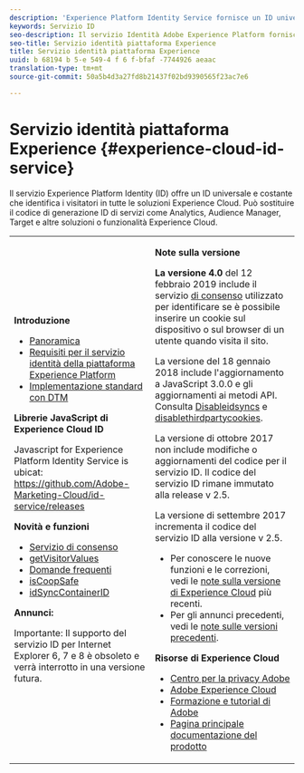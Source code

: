 ```yaml
---
description: 'Experience Platform Identity Service fornisce un ID universale e costante che identifica i visitatori in tutte le soluzioni Experience Cloud. '
keywords: Servizio ID
seo-description: Il servizio Identità Adobe Experience Platform fornisce un ID universale e costante che identifica i visitatori in tutte le soluzioni Experience Cloud. Può sostituire il codice di generazione ID di servizi come Analytics, Audience Manager, Target e altre soluzioni o funzionalità Experience Cloud.
seo-title: Servizio identità piattaforma Experience
title: Servizio identità piattaforma Experience
uuid: b 68194 b 5-e 549-4 f 6 f-bfaf -7744926 aeaac
translation-type: tm+mt
source-git-commit: 50a5b4d3a27fd8b21437f02bd9390565f23ac7e6

---
```



# Servizio identità piattaforma Experience {#experience-cloud-id-service}

Il servizio Experience Platform Identity (ID) offre un ID universale e costante che identifica i visitatori in tutte le soluzioni Experience Cloud. Può sostituire il codice di generazione ID di servizi come Analytics, Audience Manager, Target e altre soluzioni o funzionalità Experience Cloud.

<table id="table_5E612F746A704FE095B809A013EE977F" class="simpletable"> 
 <tbody> 
  <tr> 
   <td colname="col1"> <p> <b>Introduzione</b> </p> <p> 
     <ul id="ul_D5EC6A54A03F4AB595B588116A7C1296"> 
      <li id="li_845F6DE25A1241439BCDCBC00459D7EB"> <a href="introduction/overview.md" format="dita" scope="local"> Panoramica </a> </li> 
      <li id="li_47F399E1D4AF4F08BD647DF01A423BA7"> <a href="reference/requirements.md" format="dita" scope="local"> Requisiti per il servizio identità della piattaforma Experience Platform </a> </li> 
      <li id="li_CBEEE79B45644F28A52B58DDF23DAD4F"> <a href="implementation-guides/standard.md#concept-89cd0199a9634fc48644f2d61e3d2445" format="dita" scope="local"> Implementazione standard con DTM </a> </li> 
     </ul> </p> <p><b>Librerie JavaScript di Experience Cloud ID</b> </p> <p>Javascript for Experience Platform Identity Service is ubicat: <a href="https://github.com/Adobe-Marketing-Cloud/id-service/releases" format="https" scope="external"> https://github.com/Adobe-Marketing-Cloud/id-service/releases</a> </p> <p> <b>Novità e funzioni</b> </p> <p> 
     <ul id="ul_B0A25B6827734D55BB1E20D12334AC21"> 
      <li id="li_A66924F4948F4A5ABA545A89A28A6F6A"><a href="implementation-guides/opt-in-service/optin-overview.md#concept-f9b5db0d27a245fbadd3e19162319360" format="dita" scope="local"> Servizio di consenso</a> </li> 
      <li id="li_92D49CB788AD478EA74BCF5328CB9A14"> <a href="library/get-set/getvisitorvalues.md#reference-b8c9e17c170c4291829a792df46ce279" format="dita" scope="local"> getVisitorValues </a> </li> 
      <li id="li_9E512C6DD15C46C3ABD06ACD60D97E4A"> <a href="faq-intro/faq-intro.md" format="dita" scope="local"> Domande frequenti </a> </li> 
      <li id="li_B28082F3D075413D89E5AFB718657E17"> <a href="library/function-vars/coopsafe.md#reference-7fbed36f38a048d1a5883c53d430ddf4" format="dita" scope="local"> isCoopSafe </a> </li> 
      <li id="li_7744A4898EA542B9BF009D2066810050"> <a href="library/function-vars/idsyncontainerid.md#reference-5cfbed2240fa4def90f535f017a36015" format="dita" scope="local"> idSyncContainerID </a> </li> 
     </ul> </p> 
    <draft-comment> 
     <p> <b>Annunci:</b> </p> 
     <p> <p>Importante: Il supporto del servizio ID per Internet Explorer 6, 7 e 8 è obsoleto e verrà interrotto in una versione futura. </p> </p> 
    </draft-comment> </td> 
   <td colname="col2"> <p> <b>Note sulla versione</b> </p> <p><b>La versione 4.0</b> del 12 febbraio 2019 include il servizio <a href="implementation-guides/opt-in-service/optin-overview.md#concept-f9b5db0d27a245fbadd3e19162319360" format="dita" scope="local"> di consenso</a> utilizzato per identificare se è possibile inserire un cookie sul dispositivo o sul browser di un utente quando visita il sito. </p> <p>La versione del 18 gennaio 2018 include l'aggiornamento a JavaScript 3.0.0 e gli aggiornamenti ai metodi API. Consulta  <a href="library/function-vars/disableidsync.md#reference-589d6b489ac64eddb5a7ff758945e414" format="dita" scope="local"> Disableidsyncs</a> e <a href="library/function-vars/disable-cookies.md#reference-2dd2d60d12f34f0b98bbb5606b3734cc" format="dita" scope="local"> disablethirdpartycookies</a>. </p> 
    <draft-comment> 
     <p>La versione di ottobre 2017 non include modifiche o aggiornamenti del codice per il servizio ID. Il codice del servizio ID rimane immutato alla release v 2.5. </p> 
    </draft-comment> 
    <draft-comment> 
     <p> La versione di settembre 2017 incrementa il codice del servizio ID alla versione v 2.5. </p> 
    </draft-comment> <p> 
     <ul id="ul_4F06F170F214492780C7D25A069F799F"> 
      <li id="li_45A7CD556FE44F4DAB035C736A058F36"> Per conoscere le nuove funzioni e le correzioni, vedi le <a href="https://marketing.adobe.com/resources/help/en_US/whatsnew/" format="https" scope="external">note sulla versione di Experience Cloud</a> più recenti. </li> 
      <li id="li_10CC4FBFEFC947CA9AD15F52D9715257">Per gli annunci precedenti, vedi le <a href="https://marketing-stage.adobe.com/resources/help/en_US/whatsnew/c_legacy_releases.html" format="html" scope="external">note sulle versioni precedenti</a>. </li> 
     </ul> </p> <p> <b>Risorse di Experience Cloud</b> </p> <p> 
     <ul id="ul_E30EC96BDC624B5591F0470D430B7F41"> 
      <li id="li_F3A5CCFAE0F247CEB41A03CA8E03106B"> <a href="http://www.adobe.com/privacy.html" format="http" scope="external"> Centro per la privacy Adobe</a> </li> 
      <li id="li_A54C1EB170EA4B8FA6A81B90AB0C39DD"> <a href="http://www.adobe.com/marketing-cloud.html" scope="external" format="http"> Adobe Experience Cloud</a> </li> 
      <li id="li_1938F7044F544481A6CC0F45CC22B80A"> <a href="http://helpx.adobe.com/learning.html?promoid=KAUDK" scope="external" format="http"> Formazione e tutorial di Adobe</a> </li> 
      <li id="li_C71459E0D1464C05B8B9387C43541F17"> <a href="https://marketing.adobe.com/resources/help/en_US/home/index.html" scope="external" format="https"> Pagina principale documentazione del prodotto</a> </li> 
     </ul> </p> </td> 
  </tr> 
 </tbody> 
</table>

